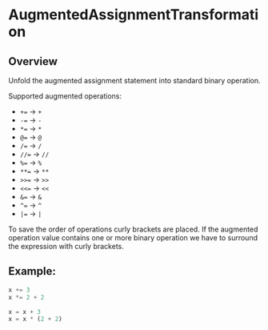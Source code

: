 # AugmentedAssignmentTransformation

## Overview

Unfold the augmented assignment statement into standard binary operation.

Supported augmented operations:

* `+=`  &#8594; `+`
* `-=`  &#8594; `-`
* `*=`  &#8594; `*`
* `@=`  &#8594; `@`
* `/=`  &#8594; `/`
* `//=` &#8594; `//`
* `%=`  &#8594; `%`
* `**=` &#8594; `**`
* `>>=` &#8594; `>>`
* `<<=` &#8594; `<<`
* `&=`  &#8594; `&`
* `^=`  &#8594; `^`
* `|=`  &#8594; `|`

To save the order of operations curly brackets are placed.
If the augmented operation value contains one or more binary operation we have to surround the expression with curly brackets.   

## Example:
```python
x += 3
x *= 2 + 2
```
```python
x = x + 3
x = x * (2 + 2)
```